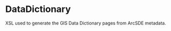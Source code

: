 DataDictionary
==============

XSL used to generate the GIS Data Dictionary pages from ArcSDE metadata.
